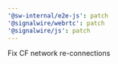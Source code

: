 ```yaml
---
'@sw-internal/e2e-js': patch
'@signalwire/webrtc': patch
'@signalwire/js': patch
---
```


Fix CF network re-connections
